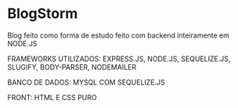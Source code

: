 # BlogStorm

Blog feito como forma de estudo feito com backend inteiramente em NODE.JS

FRAMEWORKS UTILIZADOS: EXPRESS.JS, NODE.JS, SEQUELIZE.JS, SLUGIFY, BODY-PARSER, NODEMAILER

BANCO DE DADOS: MYSQL COM SEQUELIZE.JS

FRONT: HTML E CSS PURO
